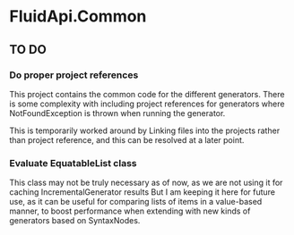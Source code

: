 # FluidApi.Common

## TO DO
### Do proper project references
This project contains the common code for the different generators. There is some complexity with including project
references for generators where NotFoundException is thrown when running the generator.

This is temporarily worked around by Linking files into the projects rather than project reference, and this can be resolved at a later point.

### Evaluate EquatableList class

This class may not be truly necessary as of now, as we are not using it for caching IncrementalGenerator results
 But I am keeping it here for future use, as it can be useful for comparing lists of items in a value-based manner,
 to boost performance when extending with new kinds of generators based on SyntaxNodes.